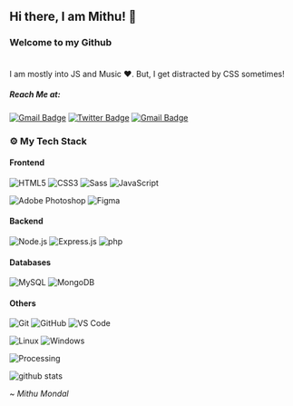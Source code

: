 ## Hi there, I am Mithu! 👋
### Welcome to my Github<br/><br/>

I am mostly into JS and Music ❤.
But, I get distracted by CSS sometimes!

##### Reach Me at: <br/>

[![Gmail Badge](https://img.shields.io/badge/-mithu__mon-dd1975?style=flat-square-square&logo=Instagram&logoColor=white&link=mith_mon)](https://instagram.com/mithu_mon)
[![Twitter Badge](https://img.shields.io/badge/-Mithu_Mondal-1ca0f1?style=flat-square-square&logo=twitter&logoColor=white&link=https://twitter.com/tweetmithu)](https://twitter.com/Isha_1321)
[![Gmail Badge](https://img.shields.io/badge/-mithu2649@gmail.com-c14438?style=flat-square-square&logo=Gmail&logoColor=white&link=https://mailto:mithu2649@gmail.com)](mailto:mithu2649@gmail.com)


### ⚙ My Tech Stack

#### Frontend
![HTML5](https://img.shields.io/badge/-HTML5-%23E44D27?style=flat-square&logo=html5&logoColor=ffffff)
![CSS3](https://img.shields.io/badge/-CSS3-%231572B6?style=flat-square&logo=css3)
![Sass](https://img.shields.io/badge/-Sass-%23CC6699?style=flat-square&logo=sass&logoColor=ffffff)
![JavaScript](https://img.shields.io/badge/-JavaScript-%23F7DF1C?style=flat-square&logo=javascript&logoColor=000000&labelColor=%23F7DF1C&color=%23FFCE5A)

![Adobe Photoshop](https://img.shields.io/badge/-Adobe_Photoshop-1565c0&black?style=flat-square&logo=adobe-photoshop&logoColor=000000&labelColor=1565c0&color=1565c0)
![Figma](https://img.shields.io/badge/-Figma-a25afc?style=flat-square&logo=figma&logoColor=000)


#### Backend
![Node.js](https://img.shields.io/badge/-Node.js-darkgreen?style=flat-square&logo=Node.js&logoColor=ffffff)
![Express.js](https://img.shields.io/badge/-Express.js-gray?style=flat-square&logo=express&logoColor=ffffff)
![php](https://img.shields.io/badge/-php-5e79ba?style=flat-square&logo=php&logoColor=ffffff)

#### Databases
![MySQL](https://img.shields.io/badge/-MySQL-336791?style=flat-square&logo=mysql&logoColor=white)
![MongoDB](https://img.shields.io/badge/-MongoDB-13aa52?style=flat-square&logo=mongodb&logoColor=ffffff)


#### Others
![Git](https://img.shields.io/badge/-Git-%23F05032?style=flat-square&logo=git&logoColor=%23ffffff)
![GitHub](https://img.shields.io/badge/-GitHub-181717?style=flat-square&logo=github)
![VS Code](https://img.shields.io/badge/-VS%20Code-007ACC?style=flat-square&logo=visual-studio-code&logoColor=ffffff)

![Linux](https://img.shields.io/badge/-Linux-A81D33?style=flat-square&logo=linux&logoColor=ffffff)
![Windows](https://img.shields.io/badge/-Windows-0078D6?style=flat-square&logo=windows&logoColor=ffffff)

![Processing](https://img.shields.io/badge/-Processing-990088?style=flat-square&logo=processing-foundation&logoColor=ffffff)



![github stats](https://mithu-readme-stats.vercel.app/api?username=mithu2649&show_icons=true&theme=github_dark)


<!-- ![Contrib Snake Game](https://raw.githubusercontent.com/mithu2649/mithu2649/main/contribs.svg) -->



~ _Mithu Mondal_
